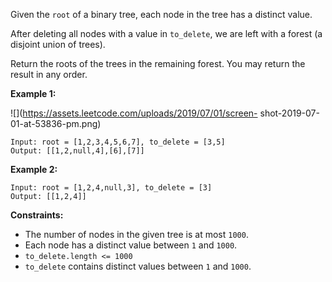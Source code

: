 Given the `root` of a binary tree, each node in the tree has a distinct value.

After deleting all nodes with a value in `to_delete`, we are left with a
forest (a disjoint union of trees).

Return the roots of the trees in the remaining forest. You may return the
result in any order.



**Example 1:**

![](https://assets.leetcode.com/uploads/2019/07/01/screen-
shot-2019-07-01-at-53836-pm.png)

    
    
    Input: root = [1,2,3,4,5,6,7], to_delete = [3,5]
    Output: [[1,2,null,4],[6],[7]]
    

**Example 2:**

    
    
    Input: root = [1,2,4,null,3], to_delete = [3]
    Output: [[1,2,4]]
    



**Constraints:**

  * The number of nodes in the given tree is at most `1000`.
  * Each node has a distinct value between `1` and `1000`.
  * `to_delete.length <= 1000`
  * `to_delete` contains distinct values between `1` and `1000`.

